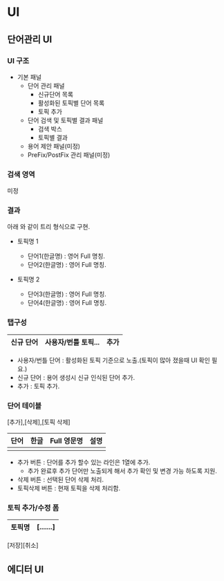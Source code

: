 # UI

## 단어관리 UI

### UI 구조
* 기본 패널
  * 단어 관리 패널
    * 신규단어 목록
    * 활성화된 토픽별 단어 목록
    * 토픽 추가
  * 단어 검색 및 토픽별 결과 패널
    * 검색 박스
    * 토픽별 결과
  * 용어 제안 패널(미정)
  * PreFix/PostFix 관리 패널(미정)


### 검색 영역
 미정

### 결과 
아래 와 같이 트리  형식으로 구현.
* 토픽명 1
  * 단어1(한글명) : 영어 Full 명칭.
  * 단어2(한글명) : 영어 Full 명칭.

* 토픽명 2
  * 단어3(한글명) : 영어 Full 명칭.
  * 단어4(한글명) : 영어 Full 명칭.

### 탭구성
| 신규 단어 | 사용자/번틀 토픽... | 추가 |
|--------------|-------|----|

- 사용자/번틀 단어 : 활성화된 토픽 기준으로 노출.(토픽이 많아 졌을때 UI 확인 필요.)
- 신규 단어 : 용어 생성시 신규 인식된 단어 추가.
- 추가 : 토픽 추가.

### 단어 테이블
[추가],[삭제],[토픽 삭제]

| 단어 | 한글 | Full 영문명 | 설명 |
|----|----|----------|----|
|    |    |          |    |

- 추가 버튼 : 단어를 추가 할수 있는 라인은 1열에 추가.
  - 추가 완료후 추가 단어만 노출되게 해서 추가 확인 및 변경 가능 하도록 지원.
- 삭제 버튼 : 선택된 단어 삭제 처리.
- 토픽삭제 버튼 : 현재 토픽을 삭제 처리함.

### 토픽 추가/수정 폼

| 토픽명 | [.......] |
|-----|-----------|
[저장][취소]

## 에디터 UI